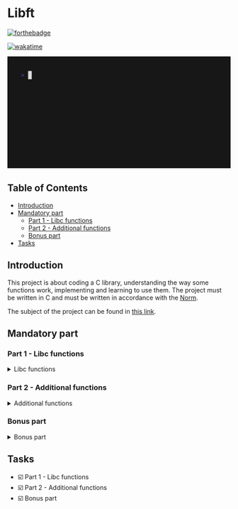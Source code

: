 # Libft

[![forthebadge](https://forthebadge.com/images/badges/made-with-c.svg)](https://forthebadge.com)

[![wakatime](https://wakatime.com/badge/user/0c29d5b3-c30b-4e1a-ad07-2da3bd4f7e05/project/111d9103-8cea-4d3e-81f6-47d9953770a3.svg)](https://wakatime.com/badge/user/0c29d5b3-c30b-4e1a-ad07-2da3bd4f7e05/project/111d9103-8cea-4d3e-81f6-47d9953770a3)

![git clone](https://raw.githubusercontent.com/angelamcosta/libft/main/src/demo.gif)

## Table of Contents

- [Introduction](#introduction)
- [Mandatory part](#mandatory-part)
  - [Part 1 - Libc functions](#part-1---libc-functions)
  - [Part 2 - Additional functions](#part-2---additional-functions)
  - [Bonus part](#bonus-part)
- [Tasks](#tasks)

## Introduction

This project is about coding a C library, understanding the way some functions work, implementing and learning to use them. The project must be written in C and must be written in accordance with the [Norm](https://github.com/42School/norminette).

The subject of the project can be found in [this link](https://raw.githubusercontent.com/angelamcosta/libft/main/en.subject.pdf).

## Mandatory part

### Part 1 - Libc functions

<details closed>
<summary> Libc functions </summary>

- isalpha
- isdigit
- isalnum
- isascii
- isprint
- strlen
- memset
- bzero
- memcpy
- memmove
- strlcpy
- strlcat
- toupper
- tolower
- strchr
- strrchr
- strncmp
- memchr
- memcmp
- strnstr
- atoi
- calloc
- strdup

</details>

### Part 2 - Additional functions

<details closed>
<summary> Additional functions </summary>

- ft_substr
- ft_strjoin
- ft_strtrim
- ft_split
- ft_itoa
- ft_strmapi
- ft_striteri
- ft_putchar_fd
- ft_putstr_fd
- ft_putendl_fd
- ft_putnbr_fd

</details>

### Bonus part

<details closed>
<summary> Bonus part </summary>

- ft_lstnew
- ft_lstdelone
- ft_lstclear
- ft_lstadd_front
- ft_lstadd_back
- ft_lstsize
- ft_lstiter
- ft_lstmap
- ft_lstlast

</details>

## Tasks

- :ballot_box_with_check: Part 1 - Libc functions
- :ballot_box_with_check: Part 2 - Additional functions
- :ballot_box_with_check: Bonus part
